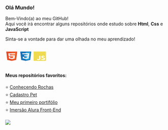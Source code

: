 <h3>Olá Mundo!</h3>
<p>Bem-Vindo(a) ao meu GitHub!<br>Aqui você irá encontrar alguns repositórios onde estudo sobre <strong>Html</strong>, <strong>Css</strong> e <strong>JavaScript</strong></p>
<p>Sinta-se a vontade para dar uma olhada no meu aprendizado!</p>

<div style="display: inline_block"><br>
  <img align="center" alt="HTML" height="30" width="40" src="https://raw.githubusercontent.com/devicons/devicon/master/icons/html5/html5-original.svg">
  <img align="center" alt="CSS" height="30" width="40" src="https://raw.githubusercontent.com/devicons/devicon/master/icons/css3/css3-original.svg">
  <img align="center" alt="Js" height="30" width="40" src="https://raw.githubusercontent.com/devicons/devicon/master/icons/javascript/javascript-plain.svg">
</div>

<div>
<br>
  <h4>Meus repositórios favoritos:</h4>
  ⭐ <a href="https://github.com/flaviaselicani/ConhecendoRochas" target="_blank">Conhecendo Rochas</a><br>
  ⭐ <a href=" https://github.com/flaviaselicani/cadastroPet" target="_blank">Cadastro Pet</a><br>
  ⭐ <a href="https://github.com/flaviaselicani/portfolio" target="_blank">Meu primeiro portifólio</a><br>
  ⭐ <a href="https://github.com/flaviaselicani/imersao-dev-setembro" target="_blank">Imersão Alura Front-End</a>
  </div>
  
<div><br>
  <a href="https://www.linkedin.com/in/flaviaselicani" target="_blank"><img src="https://img.shields.io/badge/-LinkedIn-%230077B5?style=for-the-badge&logo=linkedin&logoColor=white" target="_blank"></a>
</div>
